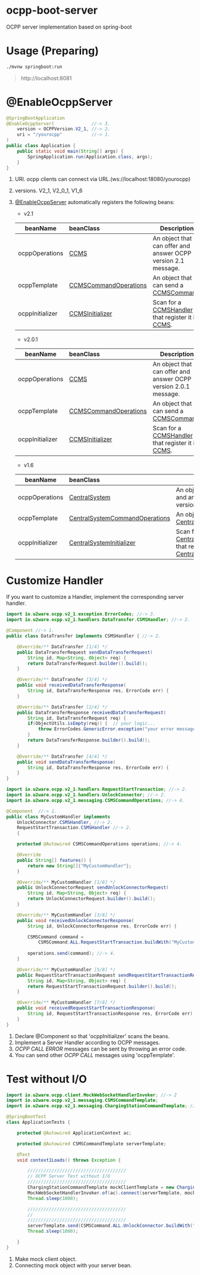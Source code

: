 # ocpp-boot-server
OCPP server implementation based on spring-boot

# Usage (Preparing)

```bash
./mvnw springboot:run
```

> http://localhost:8081


# @EnableOcppServer 

```java
@SpringBootApplication 
@EnableOcppServer(              //-> 3. 
    version = OCPPVersion.V2_1, //-> 2. 
	uri = "/yourocpp"           //-> 1. 
)
public class Application {
	public static void main(String[] args) {
		SpringApplication.run(Application.class, args);
	}
}
```
1. URI. ocpp clients can connect via URL.(ws://localhost:18080/yourocpp)

2. versions. V2_1, V2_0_1, V1_6

3. [@EnableOcppServer]() automatically registers the following beans:


    * v2.1

	|beanName|beanClass|Description|
	|------|:---|---|
	|ocppOperations | [CCMS]()| An object that can offer and answer OCPP version 2.1 message.|
	|ocppTemplate | [CCMSCommandOperations]()| An object that can send a [CCMSCommand]().|
	|ocppInitializer | [CCMSInitializer]()| Scan for a [CCMSHandler]() that register it in [CCMS]().|


    * v2.0.1

	|beanName|beanClass|Description|
	|------|:---|---|
	|ocppOperations | [CCMS]()| An object that can offer and answer OCPP version 2.0.1 message.|
	|ocppTemplate | [CCMSCommandOperations]()| An object that can send a [CCMSCommand]().|
	|ocppInitializer | [CCMSInitializer]()| Scan for a [CCMSHandler]() that register it in [CCMS]().|

    * v1.6

	|beanName|beanClass|Description|
	|------|:---|---|
	|ocppOperations | [CentralSystem]()| An object that can offer and answer OCPP version 1.6 message.|
	|ocppTemplate | [CentralSystemCommandOperations]() | An object that can send a [CentralSystemCommand]().|
	|ocppInitializer | [CentralSystemInitializer]()| Scan for a [CentralSystemHandler]() that register it in [CentralSystem]().|





# Customize Handler  

If you want to customize a Handler, implement the corresponding server handler.

```java
import io.u2ware.ocpp.v2_1.exception.ErrorCodes; //-> 3.
import io.u2ware.ocpp.v2_1.handlers.DataTransfer.CSMSHandler; //-> 2.

@Component //-> 1.
public class DataTransfer implements CSMSHandler { //-> 2.

    @Override/** DataTransfer [1/4] */
    public DataTransferRequest sendDataTransferRequest(
        String id, Map<String, Object> req) {
        return DataTransferRequest.builder().build();
    }

    @Override/** DataTransfer [3/4] */
    public void receivedDataTransferResponse(
        String id, DataTransferResponse res, ErrorCode err) {
    }

    @Override/** DataTransfer [2/4] */
    public DataTransferResponse receivedDataTransferRequest(
        String id, DataTransferRequest req) {
        if(ObjectUtils.isEmpty(req)) {  // your logic...
            throw ErrorCodes.GenericError.exception("your error message"); //-> 3.
        }
        return DataTransferResponse.builder().build();
    }

    @Override/** DataTransfer [4/4] */
    public void sendDataTransferResponse(
        String id, DataTransferResponse res, ErrorCode err) {
    }
}
```

```java
import io.u2ware.ocpp.v2_1.handlers.RequestStartTransaction; //-> 2.
import io.u2ware.ocpp.v2_1.handlers.UnlockConnector; //-> 2.
import io.u2ware.ocpp.v2_1.messaging.CSMSCommandOperations; //-> 4.

@Component  //-> 1.
public class MyCustomHandler implements 
    UnlockConnector.CSMSHandler, //-> 2.
    RequestStartTransaction.CSMSHandler //-> 2.
    {  

    protected @Autowired CSMSCommandOperations operations; //-> 4.

    @Override
    public String[] features() {
        return new String[]{"MyCustomHandler"}; 
    }

    @Override/** MyCustomHandler [1/8] */
    public UnlockConnectorRequest sendUnlockConnectorRequest(
        String id, Map<String, Object> req) {
        return UnlockConnectorRequest.builder().build();
    }

    @Override/** MyCustomHandler [3/8] */
    public void receivedUnlockConnectorResponse(
        String id, UnlockConnectorResponse res, ErrorCode err) {

        CSMSCommand command = 
            CSMSCommand.ALL.RequestStartTransaction.buildWith("MyCustomHandler");
        
        operations.send(command); //-> 4.            
    }

    @Override/** MyCustomHandler [5/8] */
    public RequestStartTransactionRequest sendRequestStartTransactionRequest(
        String id, Map<String, Object> req) {
        return RequestStartTransactionRequest.builder().build();        
    } 

    @Override/** MyCustomHandler [7/8] */
    public void receivedRequestStartTransactionResponse(
        String id, RequestStartTransactionResponse res, ErrorCode err) {   
    }
}
```
1. Declare @Component so that 'ocppInitializer' scans the beans.
2. Implement a Server Handler according to OCPP messages. 
3. <i>OCPP CALL ERROR</i> messages can be sent by throwing an error code. 
4. You can send other <i>OCPP CALL</i> messages using 'ocppTemplate'.

# Test without I/O

```java
import io.u2ware.ocpp.client.MockWebSocketHandlerInvoker; //-> 2
import io.u2ware.ocpp.v2_1.messaging.CSMSCommandTemplate; 
import io.u2ware.ocpp.v2_1.messaging.ChargingStationCommandTemplate; //-> 1

@SpringBootTest
class ApplicationTests {

  	protected @Autowired ApplicationContext ac;

	protected @Autowired CSMSCommandTemplate serverTemplate;

	@Test
	void context1Loads() throws Exception {

		/////////////////////////////////////
		// OCPP Server Test without I/O
		/////////////////////////////////////
		ChargingStationCommandTemplate mockClientTemplate = new ChargingStationCommandTemplate(); //-> 1
		MockWebSocketHandlerInvoker.of(ac).connect(serverTemplate, mockClientTemplate); //-> 2
		Thread.sleep(1000);	

		/////////////////////////////////////
		// 
		/////////////////////////////////////
		serverTemplate.send(CSMSCommand.ALL.UnlockConnector.buildWith("MyCustomHandler"));
		Thread.sleep(1000);

	}
}
```
1. Make mock client object.
2. Connecting mock object with your server bean. 







